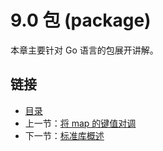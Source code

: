 # 9.0 包 (package)

本章主要针对 Go 语言的包展开讲解。

## 链接

- [目录](getting-started.md)
- 上一节：[将 map 的键值对调](08.6.md)
- 下一节：[标准库概述](09.1.md)
